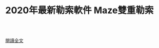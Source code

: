 # 2020年最新勒索軟件 Maze雙重勒索

<!--more-->
<!--146-->
<br><br/>


[閱讀全文](https://stormeye.io/2020/08/27/2020%E5%B9%B4%E6%9C%80%E6%96%B0%E5%8B%92%E7%B4%A2%E8%BB%9F%E4%BB%B6-maze%E9%9B%99%E9%87%8D%E5%8B%92%E7%B4%A2/)



